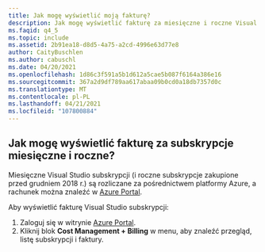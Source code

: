 ```yaml
---
title: Jak mogę wyświetlić moją fakturę?
description: Jak mogę wyświetlić fakturę za miesięczne i roczne Visual Studio subskrypcji
ms.faqid: q4_5
ms.topic: include
ms.assetid: 2b91ea18-d8d5-4a75-a2cd-4996e63d77e8
author: CaityBuschlen
ms.author: cabuschl
ms.date: 04/20/2021
ms.openlocfilehash: 1d86c3f591a5b1d612a5cae5b087f6164a386e16
ms.sourcegitcommit: 367a2d9df789aa617abaa09b0cd0a18db7357d0c
ms.translationtype: MT
ms.contentlocale: pl-PL
ms.lasthandoff: 04/21/2021
ms.locfileid: "107800884"
---
```

## <a name="how-do-i-view-my-invoice-for-monthly-and-annual-subscriptions"></a>Jak mogę wyświetlić fakturę za subskrypcje miesięczne i roczne?

Miesięczne Visual Studio subskrypcji (i roczne subskrypcje zakupione przed grudniem 2018 r.) są rozliczane za pośrednictwem platformy Azure, a rachunek można znaleźć w [Azure Portal](https://portal.azure.com/). 

Aby wyświetlić fakturę Visual Studio subskrypcji:
1. Zaloguj się w witrynie [Azure Portal](https://portal.azure.com/). 
0. Kliknij blok **Cost Management + Billing** w menu, aby znaleźć przegląd, listę subskrypcji i faktury. 